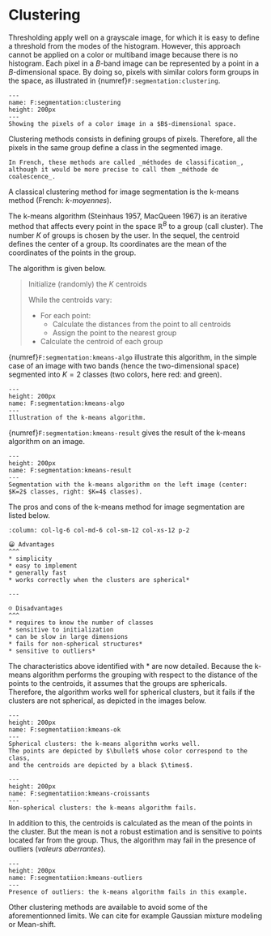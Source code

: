 # Clustering

Thresholding apply well on a grayscale image, for which it is easy to define a threshold from the modes of the histogram.
However, this approach cannot be applied on a color or multiband image because there is no histogram.
Each pixel in a $B$-band image can be represented by a point in a $B$-dimensional space.
By doing so, pixels with similar colors form groups in the space, as illustrated in {numref}`F:segmentation:clustering`.

```{figure} segmentation-clustering.png
---
name: F:segmentation:clustering
height: 200px
---
Showing the pixels of a color image in a $B$-dimensional space.
```

Clustering methods consists in defining groups of pixels.
Therefore, all the pixels in the same group define a class in the segmented image.

```{margin}
In French, these methods are called _méthodes de classification_, although it would be more precise to call them _méthode de coalescence_.
```

A classical clustering method for image segmentation is the k-means method (French: _k-moyennes_).

The k-means algorithm (Steinhaus 1957, MacQueen 1967) is an iterative method
that affects every point in the space $\mathbb{R}^B$ to a group (call cluster).
The number $K$ of groups is chosen by the user.
In the sequel, the centroid defines the center of a group.
Its coordinates are the mean of the coordinates of the points in the group.

The algorithm is given below.

> Initialize (randomly) the $K$ centroids
>
> While the centroids vary:
>   - For each point:
>     - Calculate the distances from the point to all centroids
>     - Assign the point to the nearest group
>   - Calculate the centroid of each group

{numref}`F:segmentation:kmeans-algo` illustrate this algorithm,
in the simple case of an image with two bands (hence the two-dimensional space)
segmented into $K=2$ classes (two colors, here red: and green).

```{figure} segmentation-kmeans-algo.gif
---
height: 200px
name: F:segmentation:kmeans-algo
---
Illustration of the k-means algorithm.
```

{numref}`F:segmentation:kmeans-result` gives the result of the k-means algorithm on an image.

```{figure} segmentation-kmeans-result.png
---
height: 200px
name: F:segmentation:kmeans-result
---
Segmentation with the k-means algorithm on the left image (center: $K=2$ classes, right: $K=4$ classes).
```

The pros and cons of the k-means method for image segmentation are listed below.

```{panels}
:column: col-lg-6 col-md-6 col-sm-12 col-xs-12 p-2

😀 Advantages
^^^
* simplicity
* easy to implement
* generally fast
* works correctly when the clusters are spherical*

---

☹️ Disadvantages
^^^
* requires to know the number of classes
* sensitive to initialization
* can be slow in large dimensions
* fails for non-spherical structures*
* sensitive to outliers*

```

The characteristics above identified with * are now detailed.
Because the k-means algorithm performs the grouping with respect to the distance of the points to the centroids,
it assumes that the groups are sphericals.
Therefore, the algorithm works well for spherical clusters, but it fails if the clusters are not spherical,
as depicted in the images below.

```{figure} kmeans-ok.svg
---
height: 200px
name: F:segmentatiion:kmeans-ok
---
Spherical clusters: the k-means algorithm works well.
The points are depicted by $\bullet$ whose color correspond to the class,
and the centroids are depicted by a black $\times$.
```

```{figure} kmeans-croissants.svg
---
height: 200px
name: F:segmentatiion:kmeans-croissants
---
Non-spherical clusters: the k-means algorithm fails.
```

In addition to this, the centroids is calculated as the mean of the points in the cluster.
But the mean is not a robust estimation and is sensitive to points located far from the group.
Thus, the algorithm may fail in the presence of outliers (_valeurs aberrantes_).

```{figure} kmeans-outliers.svg
---
height: 200px
name: F:segmentatiion:kmeans-outliers
---
Presence of outliers: the k-means algorithm fails in this example.
```

Other clustering methods are available to avoid some of the aforementionned limits.
We can cite for example Gaussian mixture modeling or Mean-shift.
   

<!-- ### Modèles paramétriques


L'histogramme de l'image est modélisé par un mélange de lois \eng{mixture model} :
on dispose d'un modèle paramétrique représentatif des classes présentes dans l'image.

  \includegraphics[width=10cm]{vincent52}

* Lois : souvent gaussiennes \eng{GMM : Gaussian mixture model}.
* Extension possible à plusieurs dimensions

Deux étapes :
\begin{enumerate}
* Estimation des paramètres des lois
  {\color{gray}Poids $\Pi_k$, moyennes $\mu_k$, écart-types $\sigma_k$}
    \includegraphics[width=6cm]{vincent54}
* Classification
  {\color{gray}Associer à chaque intensité la classe la plus représentative}
\end{enumerate}

\paragraph{{\color{unistra}$\blacksquare$\hspace*{-.6em}\scriptsize\sf\raisebox{.5mm}{\color{white}1}}\; Estimation}

$$
  \forall i,\qquad
  p(h(i)|\theta) = \sum_{k=1}^K \frac{\Pi_k}{\sqrt{2\pi\sigma_k^2}} \exp\left(-\frac{(h(i)-\mu_k)^2}{2\sigma_k^2}\right)
$$

où $K$ est le nombre de classes
et $\theta$ regroupe les paramètres inconnus des lois :
$\theta=[\Pi_1,...,\Pi_K,\mu_1,...,\mu_K,\sigma_1,...,\sigma_K]$.

Estimation des paramètres au sens du maximum de vraisemblance :

$$
  \hat{\theta}^\text{MV} = \arg \max_{\theta} \prod_i p(h(i)|\theta)
$$

Méthode de résolution : algorithme EM, algorithmes MCMC, ...

\paragraph{{\color{unistra}$\blacksquare$\hspace*{-.6em}\scriptsize\sf\raisebox{.5mm}{\color{white}2}}\; Classification}

  \includegraphics[width=6cm]{vincent54}

Chaque pixel est affecté à la classe dont il maximise la loi :

$$
  f_\text{seg}(m,n) = \arg \max_{k\in\{1,...,K\}}
    \frac{\Pi_k}{\sqrt{2\pi\sigma_k^2}} \exp\left(-\frac{(f(m,n)-\mu_k)^2}{2\sigma_k^2}\right)
$$

\parbox{.45\textwidth}{\paragraph{k-moyennes}}
\parbox{.45\textwidth}{\paragraph{Mélange de gaussiennes}}

\parbox{.45\textwidth}{Estimation uniquement des $\mu_k$}
\parbox{.45\textwidth}{Estimation des $\mu_k$ et $\sigma_k$}

\parbox{.45\textwidth}{Sensible à l'initialisation}
\parbox{.45\textwidth}{Sensible à l'initialisation}

\parbox{.45\textwidth}{Sensible aux minima locaux}
\parbox{.45\textwidth}{Sensible aux minima locaux}

\parbox{.45\textwidth}{Nécessite de connaître le nombre de classes}
\parbox{.45\textwidth}{Nécessite de connaître le nombre de classes}

\parbox{.45\textwidth}{\centering\includegraphics[width=4cm]{vincent58-kmeans}}
\parbox{.45\textwidth}{\centering\includegraphics[width=4cm]{vincent58-gmm}} -->
